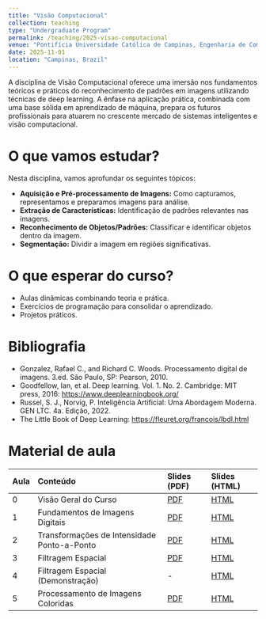 ```yaml
---
title: "Visão Computacional"
collection: teaching
type: "Undergraduate Program"
permalink: /teaching/2025-visao-computacional
venue: "Pontifícia Universidade Católica de Campinas, Engenharia de Computação"
date: 2025-11-01
location: "Campinas, Brazil"
---
```


A disciplina de Visão Computacional oferece uma imersão nos fundamentos teóricos e práticos do reconhecimento de padrões em imagens utilizando técnicas de deep learning. A ênfase na aplicação prática, combinada com uma base sólida em aprendizado de máquina, prepara os futuros profissionais para atuarem no crescente mercado de sistemas inteligentes e visão computacional. 

# O que vamos estudar?

Nesta disciplina, vamos aprofundar os seguintes tópicos:

*   **Aquisição e Pré-processamento de Imagens:** Como capturamos, representamos e preparamos imagens para análise.
*   **Extração de Características:** Identificação de padrões relevantes nas imagens.
*   **Reconhecimento de Objetos/Padrões:** Classificar e identificar objetos dentro da imagem.
*   **Segmentação:** Dividir a imagem em regiões significativas.

# O que esperar do curso?
- Aulas dinâmicas combinando teoria e prática.
- Exercícios de programação para consolidar o aprendizado.
- Projetos práticos.

# Bibliografia
 
- Gonzalez, Rafael C., and Richard C. Woods. Processamento digital de imagens. 3.ed. São Paulo, SP: Pearson, 2010.
- Goodfellow, Ian, et al. Deep learning. Vol. 1. No. 2. Cambridge: MIT press, 2016: https://www.deeplearningbook.org/
- Russel, S. J., Norvig, P. Inteligência Artificial: Uma Abordagem Moderna. GEN LTC. 4a. Edição, 2022.
- The Little Book of Deep Learning: https://fleuret.org/francois/lbdl.html

# Material de aula

| Aula| Conteúdo  | Slides (PDF)  | Slides (HTML) |
|:---------|:-------|:--------|:--------|
| 0 | Visão Geral do Curso| [PDF](https://denmartins.github.io/files/lectures/2025/VC/00-VC-Organizacao-small.pdf)| [HTML](https://denmartins.github.io/files/lectures/2025/VC/00-VC-Organizacao.html)| 
| 1 |Fundamentos de Imagens Digitais| [PDF](https://denmartins.github.io/files/lectures/2025/VC/01-VC-Fundamentos-Imagens-Digitais.pdf) | [HTML](https://denmartins.github.io/files/lectures/2025/VC/01-VC-Fundamentos-Imagens-Digitais.html)|
| 2 | Transformações de Intensidade Ponto-a-Ponto | [PDF](https://denmartins.github.io/files/lectures/2025/VC/02-VC-Transformacoes-Ponto-a-Ponto.pdf) | [HTML](https://denmartins.github.io/files/lectures/2025/VC/02-VC-Transformacoes-Ponto-a-Ponto.html)|
| 3 | Filtragem Espacial | [PDF](https://denmartins.github.io/files/lectures/2025/VC/03-VC-Filtragem-Espacial.pdf) | [HTML](https://denmartins.github.io/files/lectures/2025/VC/03-VC-Filtragem-Espacial.html) | 
| 4 | Filtragem Espacial (Demonstração) | - | [HTML](https://denmartins.github.io/files/lectures/2025/VC/VC-Filtragem-Espacial.slides.html) |
| 5 | Processamento de Imagens Coloridas | [PDF](https://denmartins.github.io/files/lectures/2025/VC/04-VC-Processamento-Imagens-Coloridas.pdf) | [HTML](https://denmartins.github.io/files/lectures/2025/VC/VC-Processamento-Imagens-Coloridas.slides.html) | 